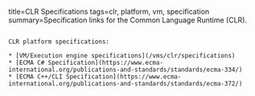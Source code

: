 title=CLR Specifications
tags=clr, platform, vm, specification
summary=Specification links for the Common Language Runtime (CLR).
~~~~~~

CLR platform specifications:

* [VM/Execution engine specifications](/vms/clr/specifications)
* [ECMA C# Specification](https://www.ecma-international.org/publications-and-standards/standards/ecma-334/)
* [ECMA C++/CLI Specification](https://www.ecma-international.org/publications-and-standards/standards/ecma-372/)
